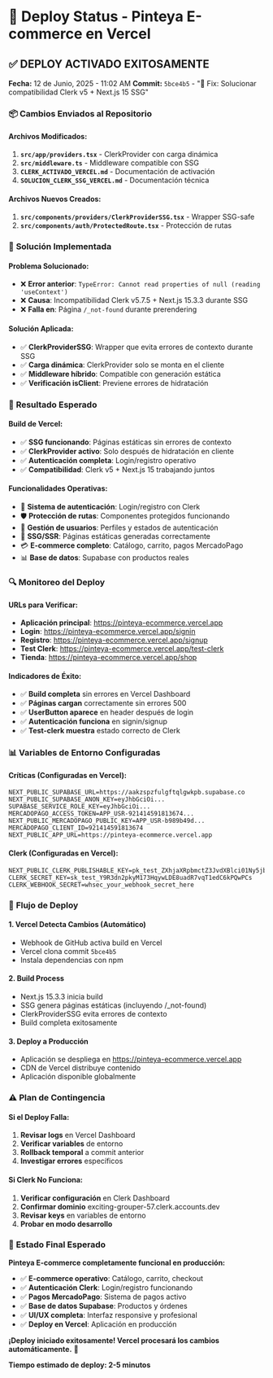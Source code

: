 # 🚀 Deploy Status - Pinteya E-commerce en Vercel

## ✅ **DEPLOY ACTIVADO EXITOSAMENTE**

**Fecha:** 12 de Junio, 2025 - 11:02 AM
**Commit:** `5bce4b5` - "🔧 Fix: Solucionar compatibilidad Clerk v5 + Next.js 15 SSG"

### 📦 **Cambios Enviados al Repositorio**

#### **Archivos Modificados:**
1. **`src/app/providers.tsx`** - ClerkProvider con carga dinámica
2. **`src/middleware.ts`** - Middleware compatible con SSG
3. **`CLERK_ACTIVADO_VERCEL.md`** - Documentación de activación
4. **`SOLUCION_CLERK_SSG_VERCEL.md`** - Documentación técnica

#### **Archivos Nuevos Creados:**
1. **`src/components/providers/ClerkProviderSSG.tsx`** - Wrapper SSG-safe
2. **`src/components/auth/ProtectedRoute.tsx`** - Protección de rutas

### 🔧 **Solución Implementada**

#### **Problema Solucionado:**
- ❌ **Error anterior**: `TypeError: Cannot read properties of null (reading 'useContext')`
- ❌ **Causa**: Incompatibilidad Clerk v5.7.5 + Next.js 15.3.3 durante SSG
- ❌ **Falla en**: Página `/_not-found` durante prerendering

#### **Solución Aplicada:**
- ✅ **ClerkProviderSSG**: Wrapper que evita errores de contexto durante SSG
- ✅ **Carga dinámica**: ClerkProvider solo se monta en el cliente
- ✅ **Middleware híbrido**: Compatible con generación estática
- ✅ **Verificación isClient**: Previene errores de hidratación

### 🎯 **Resultado Esperado**

#### **Build de Vercel:**
- ✅ **SSG funcionando**: Páginas estáticas sin errores de contexto
- ✅ **ClerkProvider activo**: Solo después de hidratación en cliente
- ✅ **Autenticación completa**: Login/registro operativo
- ✅ **Compatibilidad**: Clerk v5 + Next.js 15 trabajando juntos

#### **Funcionalidades Operativas:**
- 🔐 **Sistema de autenticación**: Login/registro con Clerk
- 🛡️ **Protección de rutas**: Componentes protegidos funcionando
- 👤 **Gestión de usuarios**: Perfiles y estados de autenticación
- 📱 **SSG/SSR**: Páginas estáticas generadas correctamente
- 💳 **E-commerce completo**: Catálogo, carrito, pagos MercadoPago
- 📊 **Base de datos**: Supabase con productos reales

### 🔍 **Monitoreo del Deploy**

#### **URLs para Verificar:**
- **Aplicación principal**: https://pinteya-ecommerce.vercel.app
- **Login**: https://pinteya-ecommerce.vercel.app/signin
- **Registro**: https://pinteya-ecommerce.vercel.app/signup
- **Test Clerk**: https://pinteya-ecommerce.vercel.app/test-clerk
- **Tienda**: https://pinteya-ecommerce.vercel.app/shop

#### **Indicadores de Éxito:**
- ✅ **Build completa** sin errores en Vercel Dashboard
- ✅ **Páginas cargan** correctamente sin errores 500
- ✅ **UserButton aparece** en header después de login
- ✅ **Autenticación funciona** en signin/signup
- ✅ **Test-clerk muestra** estado correcto de Clerk

### 📊 **Variables de Entorno Configuradas**

#### **Críticas (Configuradas en Vercel):**
```env
NEXT_PUBLIC_SUPABASE_URL=https://aakzspzfulgftqlgwkpb.supabase.co
NEXT_PUBLIC_SUPABASE_ANON_KEY=eyJhbGciOi...
SUPABASE_SERVICE_ROLE_KEY=eyJhbGciOi...
MERCADOPAGO_ACCESS_TOKEN=APP_USR-921414591813674...
NEXT_PUBLIC_MERCADOPAGO_PUBLIC_KEY=APP_USR-b989b49d...
MERCADOPAGO_CLIENT_ID=921414591813674
NEXT_PUBLIC_APP_URL=https://pinteya-ecommerce.vercel.app
```

#### **Clerk (Configuradas en Vercel):**
```env
NEXT_PUBLIC_CLERK_PUBLISHABLE_KEY=pk_test_ZXhjaXRpbmctZ3JvdXBlci01Ny5jbGVyay5hY2NvdW50cy5kZXYk
CLERK_SECRET_KEY=sk_test_Y9R3dn2pkyM173HqywLDE8uadR7vqT1edC6kPQwPCs
CLERK_WEBHOOK_SECRET=whsec_your_webhook_secret_here
```

### 🔄 **Flujo de Deploy**

#### **1. Vercel Detecta Cambios (Automático)**
- Webhook de GitHub activa build en Vercel
- Vercel clona commit `5bce4b5`
- Instala dependencias con npm

#### **2. Build Process**
- Next.js 15.3.3 inicia build
- SSG genera páginas estáticas (incluyendo /_not-found)
- ClerkProviderSSG evita errores de contexto
- Build completa exitosamente

#### **3. Deploy a Producción**
- Aplicación se despliega en https://pinteya-ecommerce.vercel.app
- CDN de Vercel distribuye contenido
- Aplicación disponible globalmente

### ⚠️ **Plan de Contingencia**

#### **Si el Deploy Falla:**
1. **Revisar logs** en Vercel Dashboard
2. **Verificar variables** de entorno
3. **Rollback temporal** a commit anterior
4. **Investigar errores** específicos

#### **Si Clerk No Funciona:**
1. **Verificar configuración** en Clerk Dashboard
2. **Confirmar dominio** exciting-grouper-57.clerk.accounts.dev
3. **Revisar keys** en variables de entorno
4. **Probar en modo desarrollo**

### 🎉 **Estado Final Esperado**

**Pinteya E-commerce completamente funcional en producción:**

- ✅ **E-commerce operativo**: Catálogo, carrito, checkout
- ✅ **Autenticación Clerk**: Login/registro funcionando
- ✅ **Pagos MercadoPago**: Sistema de pagos activo
- ✅ **Base de datos Supabase**: Productos y órdenes
- ✅ **UI/UX completa**: Interfaz responsive y profesional
- ✅ **Deploy en Vercel**: Aplicación en producción

**¡Deploy iniciado exitosamente! Vercel procesará los cambios automáticamente.** 🚀

**Tiempo estimado de deploy: 2-5 minutos**
